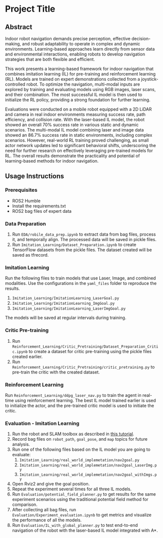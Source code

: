 # Project Title

## Abstract
Indoor robot navigation demands precise perception, effective decision-making, and robust adaptability to operate in complex and dynamic environments. Learning-based approaches learn directly from sensor data and environmental interactions, enabling robots to develop navigation strategies that are both flexible and efficient.

This work presents a learning-based framework for indoor navigation that combines imitation learning (IL) for pre-training and reinforcement learning (RL). Models are trained on expert demonstrations collected from a joystick-controlled robot. To optimize the navigation, multi-modal inputs are explored by training and evaluating models using RGB images, laser scans, and their combination. The most successful IL model is then used to initialize the RL policy, providing a strong foundation for further learning.

Evaluations were conducted on a mobile robot equipped with a 2D LiDAR and camera in real indoor environments measuring success rate, path efficiency, and collision rate. With the laser-based IL model, the robot showed an overall 70% success rate in various static and dynamic scenarios. The multi-modal IL model combining laser and image data showed an 86.7% success rate in static environments, including complex scenarios. However, real-world RL training proved challenging, as small actor network updates led to significant behavioral shifts, underscoring the need for further research on effectively leveraging pre-trained models for RL. The overall results demonstrate the practicality and potential of learning-based methods for indoor navigation.

## Usage Instructions

### Prerequisites
- ROS2 Humble
- Install the requirements.txt
- ROS2 bag files of expert data

### Data Preparation
1. Run `EDA/robile_data_prep.ipynb` to extract data from bag files, process it, and temporally align. The processed data will be saved in pickle files.
2. Run `Imitation_Learning/Dataset_Preparation.ipynb` to create TensorFlow datasets from the pickle files. The dataset created will be saved as tfrecord.

### Imitation Learning
Run the following files to train models that use Laser, Image, and combined modalities. Use the configurations in the `yaml_files` folder to reproduce the results.
1. `Imitation_Learning/ImitationLearning_LaserGoal.py`
2. `Imitation_Learning/ImitationLearning_ImgGoal.py`
3. `Imitation_Learning/ImitationLearning_LaserImgGoal.py`

The models will be saved at regular intervals during training.

### Critic Pre-training
1. Run `Reinforcement_Learning/Critic_Pretraining/Dataset_Preparation_Critic.ipynb` to create a dataset for critic pre-training using the pickle files created earlier.
2. Run `Reinforcement_Learning/Critic_Pretraining/critic_pretraining.py` to pre-train the critic with the created dataset.

### Reinforcement Learning
Run `Reinforcement_Learning/ddpg_laser_nav.py` to train the agent in real-time using reinforcement learning. The best IL model trained earlier is used to initialize the actor, and the pre-trained critic model is used to initiate the critic.

### Evaluation - Imitation Learning
1. Run the robot and SLAM toolbox as described in [this tutorial](https://robile-amr.readthedocs.io/en/latest/source/Tutorial/Demo%20Mapping.html).
2. Record bag files on `robot_path`, `goal_pose`, and `map` topics for future analysis.
3. Run one of the following files based on the IL model you are going to evaluate:
    1. `Imitation_Learning/real_world_implemetation/nav2goal.py`
    2. `Imitation_Learning/real_world_implemetation/nav2goal_LaserImg.py`
    3. `Imitation_Learning/real_world_implemetation/nav2goal_withImgs.py`
4. Open Rviz2 and give the goal position.
5. Repeat the experiment several times for all three IL models.
6. Run `Evaluation/potential_field_planner.py` to get results for the same experiment scenarios using the traditional potential field method for comparison.
7. After collecting all bag files, run `Evaluation/Experiment_evaluation.ipynb` to get metrics and visualize the performance of all the models.
8. Run `Evaluation/IL_with_global_planner.py` to test end-to-end navigation of the robot with the laser-based IL model integrated with A*.



